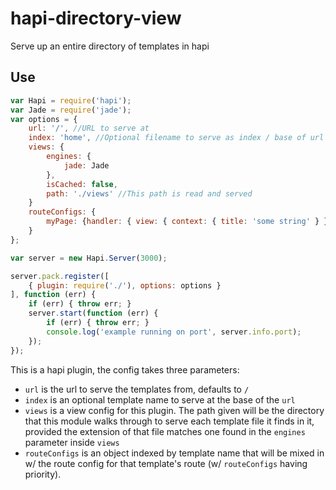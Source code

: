 # hapi-directory-view

Serve up an entire directory of templates in hapi


## Use

```javascript
var Hapi = require('hapi');
var Jade = require('jade');
var options = {
    url: '/', //URL to serve at
    index: 'home', //Optional filename to serve as index / base of url
    views: {
        engines: {
            jade: Jade
        },
        isCached: false,
        path: './views' //This path is read and served
    }
    routeConfigs: {
        myPage: {handler: { view: { context: { title: 'some string' } } } }
    }
};

var server = new Hapi.Server(3000);

server.pack.register([
    { plugin: require('./'), options: options }
], function (err) {
    if (err) { throw err; }
    server.start(function (err) {
        if (err) { throw err; }
        console.log('example running on port', server.info.port);
    });
});
```

This is a hapi plugin, the config takes three parameters:

- `url` is the url to serve the templates from, defaults to `/`
- `index` is an optional template name to serve at the base of the `url`
- `views` is a view config for this plugin.  The path given will be the directory that this module walks through to serve each template file it finds in it, provided the extension of that file matches one found in the `engines` parameter inside `views`
- `routeConfigs` is an object indexed by template name that will be mixed in w/ the route config for that template's route (w/ `routeConfigs` having priority).
